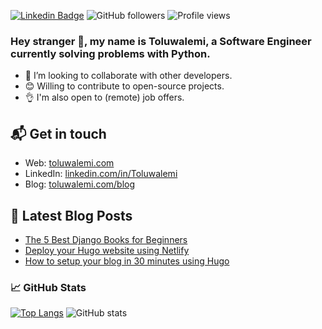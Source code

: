 [![Linkedin Badge](https://img.shields.io/badge/-Toluwalemi-blue?style=flat&logo=Linkedin&logoColor=white&link=https://www.linkedin.com/in/toluwalemioluwadare/)](https://www.linkedin.com/in/toluwalemioluwadare/)
![GitHub followers](https://img.shields.io/github/followers/Toluwalemi)
![Profile views](https://gpvc.arturio.dev/Toluwalemi)

### Hey stranger 👋, my name is Toluwalemi, a Software Engineer currently solving problems with Python.

- 👯 I’m looking to collaborate with other developers.
- 😊 Willing to contribute to open-source projects.
- 👌 I'm also open to (remote) job offers.

## 📬 Get in touch

- Web: [toluwalemi.com][1]
- LinkedIn: [linkedin.com/in/Toluwalemi][2]
- Blog: [toluwalemi.com/blog][4]


## 📕 Latest Blog Posts

<!-- BLOG-POST-LIST:START -->
- [The 5 Best Django Books for Beginners](https://toluwalemi.com/blog/the-5-best-django-books-for-beginners/)
- [Deploy your Hugo website using Netlify](https://toluwalemi.com/blog/deploy-your-hugo-website-using-netlify/)
- [How to setup your blog in 30 minutes using Hugo](https://toluwalemi.com/blog/how-to-setup-your-blog-in-30-minutes-using-hugo/)
<!-- BLOG-POST-LIST:END -->

### &#x1f4c8; GitHub Stats

[![Top Langs](https://github-readme-stats.vercel.app/api/top-langs/?username=Toluwalemi&theme=merko&layout=compact)](https://github.com/anuraghazra/github-readme-stats) 
![GitHub stats](https://github-readme-stats.vercel.app/api?username=Toluwalemi&show_icons=true&theme=merko&hide=issues) 



[1]:
  https://toluwalemi.com/
[2]: https://www.linkedin.com/in/toluwalemioluwadare/
[3]: https://twitter.com/intent/follow?screen_name=Toluwalemi
[4]: https://toluwalemi.com/blog/
